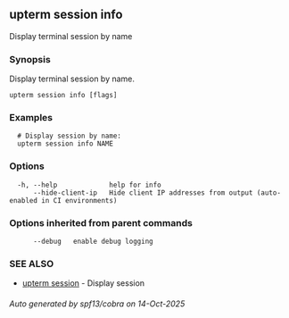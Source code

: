 ## upterm session info

Display terminal session by name

### Synopsis

Display terminal session by name.

```
upterm session info [flags]
```

### Examples

```
  # Display session by name:
  upterm session info NAME
```

### Options

```
  -h, --help             help for info
      --hide-client-ip   Hide client IP addresses from output (auto-enabled in CI environments)
```

### Options inherited from parent commands

```
      --debug   enable debug logging
```

### SEE ALSO

* [upterm session](upterm_session.md)	 - Display session

###### Auto generated by spf13/cobra on 14-Oct-2025
